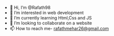 - 👋 Hi, I’m @Rafath98
- 👀 I’m interested in web development
- 🌱 I’m currently learning Html,Css and JS
- 💞️ I’m looking to collaborate on a website
- 📫 How to reach me- rafathmehar26@gmail.com

<!---
Rafath98/Rafath98 is a ✨ special ✨ repository because its `README.md` (this file) appears on your GitHub profile.
You can click the Preview link to take a look at your changes.
--->
